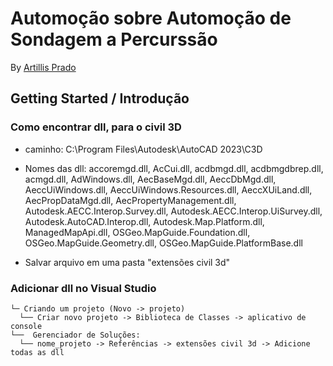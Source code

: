 # Automoção sobre Automoção de Sondagem a Percurssão
By [Artillis Prado](https://github.com/TilinhoFrond-End)

## Getting Started / Introdução

### Como encontrar dll, para o civil 3D
  - <p>caminho: C:\Program Files\Autodesk\AutoCAD 2023\C3D </p> 
  - <p>Nomes das dll: 
        accoremgd.dll,
        AcCui.dll,
        acdbmgd.dll,
        acdbmgdbrep.dll,
        acmgd.dll,
        AdWindows.dll,
        AecBaseMgd.dll,
        AeccDbMgd.dll,
        AeccUiWindows.dll,
        AeccUiWindows.Resources.dll,
        AeccXUiLand.dll,
        AecPropDataMgd.dll,
        AecPropertyManagement.dll,
        Autodesk.AECC.Interop.Survey.dll,
        Autodesk.AECC.Interop.UiSurvey.dll,
        Autodesk.AutoCAD.Interop.dll,
        Autodesk.Map.Platform.dll,
        ManagedMapApi.dll,
        OSGeo.MapGuide.Foundation.dll,
        OSGeo.MapGuide.Geometry.dll,
        OSGeo.MapGuide.PlatformBase.dll</p>
  - <p>Salvar arquivo em uma pasta "extensões civil 3d"</p>

  ### Adicionar dll no Visual Studio
    └─ Criando um projeto (Novo -> projeto)
      └── Criar novo projeto -> Biblioteca de Classes -> aplicativo de console
    └──  Gerenciador de Soluções:
      └── nome_projeto -> Referências -> extensões civil 3d -> Adicione todas as dll
